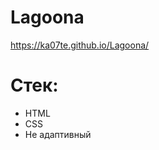 # Lagoona

<a>https://ka07te.github.io/Lagoona/</a>

<h1>Cтек:</h1>

<ul>
<li>HTML</li>
<li>CSS</li>
<li>Не адаптивный</li>
</ul>
